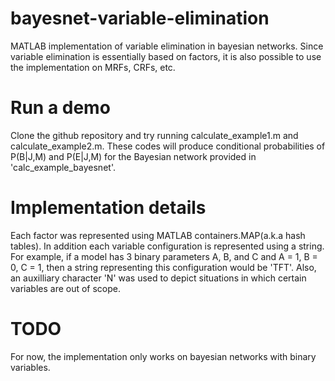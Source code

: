 # bayesnet-variable-elimination
MATLAB implementation of variable elimination in bayesian networks. Since variable elimination is essentially based on factors, it is also possible to use the implementation on MRFs, CRFs, etc.
# Run a demo
Clone the github repository and try running calculate_example1.m and calculate_example2.m. These codes will produce conditional probabilities of P(B|J,M) and P(E|J,M) for the Bayesian network provided in 'calc_example_bayesnet'.
# Implementation details
Each factor was represented using MATLAB containers.MAP(a.k.a hash tables). In addition each variable configuration is represented using a string. For example, if a model has 3 binary parameters A, B, and C and A = 1, B = 0, C = 1, then a string representing this configuration would be 'TFT'. Also, an auxilliary character 'N' was used to depict situations in which certain variables are out of scope.
# TODO
For now, the implementation only works on bayesian networks with binary variables.
